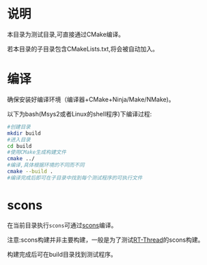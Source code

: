 # 说明

本目录为测试目录,可直接通过CMake编译。

若本目录的子目录包含CMakeLists.txt,将会被自动加入。

# 编译

确保安装好编译环境（编译器+CMake+Ninja/Make/NMake)。

以下为bash(Msys2或者Linux的shell程序)下编译过程:

```bash
#创建目录
mkdir build
#进入目录
cd build
#使用CMake生成构建文件
cmake ../
#编译,具体根据环境的不同而不同
cmake --build .
#编译完成后即可在子目录中找到每个测试程序的可执行文件
```

# scons

在当前目录执行`scons`可通过[scons](https://scons.org)编译。

注意:scons构建并非主要构建，一般是为了测试[RT-Thread](https://www.rt-thread.org/)的scons构建。

构建完成后可在build目录找到测试程序。